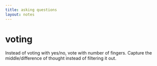 ```yaml
---
title: asking questions
layout: notes
---
```


# voting
Instead of voting with yes/no, vote with number of fingers. Capture the middle/difference of thought instead of filtering it out.
